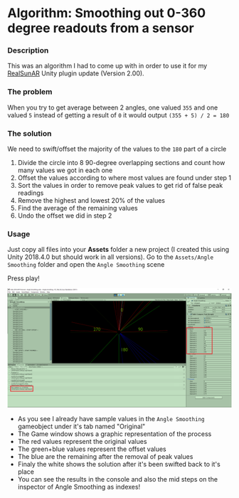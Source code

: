 # Algorithm: Smoothing out 0-360 degree readouts from a sensor

### Description
This was an algorithm I had to come up with in order to use it for my [RealSunAR](http://bit.ly/2TfJY6w) Unity plugin update (Version 2.00).

### The problem
When you try to get average between 2 angles, one valued `355` and one valued `5` instead of getting a result of `0` it would output `(355 + 5) / 2 = 180`

### The solution

We need to swift/offset the majority of the values to the `180` part of a circle

1. Divide the circle into 8 90-degree overlapping sections and count how many values we got in each one
2. Offset the values according to where most values are found under step 1
3. Sort the values in order to remove peak values to get rid of false peak readings
4. Remove the highest and lowest 20% of the values
5. Find the average of the remaining values
6. Undo the offset we did in step 2

### Usage

Just copy all files into your **Assets** folder a new project (I created this using Unity 2018.4.0 but should work in all versions). Go to the `Assets/Angle Smoothing` folder and open the `Angle Smoothing` scene

Press play!

![img](https://github.com/synthercat/Algorithm-Smoothing-Angles-in-Unity/blob/master/Screenshot.png)

* As you see I already have sample values in the `Angle Smoothing` gameobject under it's tab named "Original"
* The Game window shows a graphic representation of the process
* The red values represent the original values
* The green+blue values represent the offset values
* The blue are the remaining after the removal of peak values
* Finaly the white shows the solution after it's been swifted back to it's place
* You can see the results in the console and also the mid steps on the inspector of Angle Smoothing as indexes!

